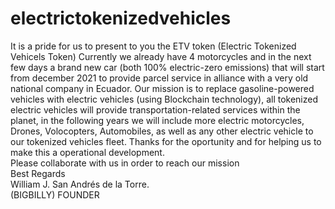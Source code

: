 # electrictokenizedvehicles
It is a pride for us to present to you the ETV token (Electric Tokenized Vehicels Token) Currently we already have 4 motorcycles and in the next few days a brand new car (both 100% electric-zero emissions) that will start from december 2021 to provide parcel service in alliance with a very old national company in Ecuador. Our mission is to replace gasoline-powered vehicles with electric vehicles (using Blockchain technology), all tokenized electric vehicles will provide transportation-related services within the planet, in the following years we will include more electric motorcycles, Drones, Volocopters, Automobiles, as well as any other electric vehicle to our tokenized vehicles fleet. 
Thanks for the oportunity and for helping us to make this a operational development.  
Please collaborate with us in order to reach our mission  
Best Regards  
William J. San Andrés de la Torre.  
(BIGBILLY) FOUNDER
